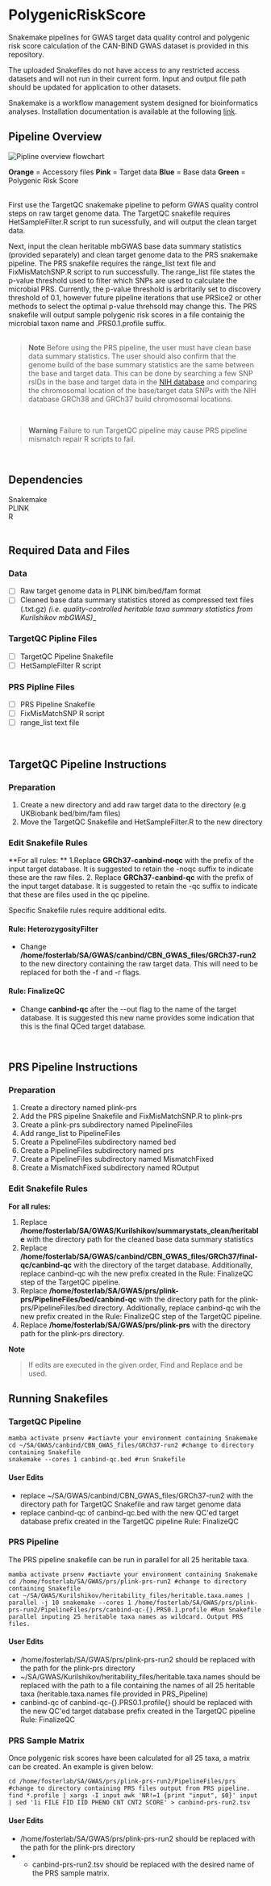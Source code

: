# PolygenicRiskScore
Snakemake pipelines for GWAS target data quality control and polygenic risk score calculation of the CAN-BIND GWAS dataset is provided in this repository. 

The uploaded Snakefiles do not have access to any restricted access datasets and will not run in their current form. Input and output file path should be updated for application to other datasets.

Snakemake is a workflow management system designed for bioinformatics analyses. Installation documentation is available at the following [link](https://snakemake.readthedocs.io/en/stable/index.html).

## Pipeline Overview
![Pipline overview flowchart](Images/pipeline_overview.png)

**Orange** = Accessory files
**Pink** = Target data
**Blue** = Base data
**Green** = Polygenic Risk Score
<br/>
<br/>

First use the TargetQC snakemake pipeline to peform GWAS quality control steps on raw target genome data. The TargetQC snakefile requires HetSampleFilter.R script to run sucessfully, and will output the clean target data. 

Next, input the clean heritable mbGWAS base data summary statistics (provided separately) and clean target genome data to the PRS snakemake pipeline. The PRS snakefile requires the range_list text file and FixMisMatchSNP.R script to run successfully. The range_list file states the p-value threshold used to filter which SNPs are used to calculate the microbial PRS. Currently, the p-value threshold is arbritarily set to discovery threshold of 0.1, however future pipeline iterations that use PRSice2 or other methods to select the optimal p-value threhsold may change this. The PRS snakefile will output sample polygenic risk scores in a file containig the microbial taxon name and .PRS0.1.profile suffix. 
<br/>
<br/>

> **Note**
> Before using the PRS pipeline, the user must have clean base data summary statistics. The user should also confirm that the genome build of the base summary statistics are the same between the base and target data. This can be done by searching a few SNP rsIDs in the base and target data in the [NIH database](https://www.ncbi.nlm.nih.gov/snp/) and comparing the chromosomal location of the base/target data SNPs with the NIH database GRCh38 and GRCh37 build chromosomal locations. 

<br/>

> **Warning**
> Failure to run TargetQC pipeline may cause PRS pipeline mismatch repair R scripts to fail. 

<br/>

## Dependencies
Snakemake<br/>
PLINK<br/>
R<br/>
<br/>

## Required Data and Files
### Data
- [ ] Raw target genome data in PLINK bim/bed/fam format
- [ ] Cleaned base data summary statistics stored as compressed text files (.txt.gz) _(i.e. quality-controlled heritable taxa summary statistics from Kurilshikov mbGWAS)__

### TargetQC Pipline Files
- [ ] TargetQC Pipeline Snakefile
- [ ] HetSampleFilter R script

### PRS Pipline Files
- [ ] PRS Pipeline Snakefile
- [ ] FixMisMatchSNP R script
- [ ] range_list text file
<br/>

## TargetQC Pipeline Instructions
### Preparation 
1. Create a new directory and add raw target data to the directory (e.g UKBiobank bed/bim/fam files)
2. Move the TargetQC Snakefile and HetSampleFilter.R to the new directory


### Edit Snakefile Rules
**For all rules: **
1.Replace **GRCh37-canbind-noqc** with the prefix of the input target database. It is suggested to retain the -noqc suffix to indicate these are the raw files. 
2. Replace **GRCh37-canbind-qc** with the prefix of the input target database. It is suggested to retain the -qc suffix to indicate that these are files used in the qc pipeline. 

Specific Snakefile rules require additional edits. 

#### Rule: HeterozygosityFilter 
- Change **/home/fosterlab/SA/GWAS/canbind/CBN_GWAS_files/GRCh37-run2** to the new directory containing the raw target data. This will need to be replaced for both the -f and -r flags.

#### Rule: FinalizeQC
- Change **canbind-qc** after the --out flag to the name of the target database. It is suggested this new name provides some indication that this is the final QCed target database.

<br/>

## PRS Pipeline Instructions
### Preparation 
1. Create a directory named plink-prs
2. Add the PRS pipeline Snakefile and FixMisMatchSNP.R to plink-prs 
3. Create a plink-prs subdirectory named PipelineFiles
4. Add range_list to PipelineFiles
5. Create a PipelineFiles subdirectory named bed
6. Create a PipelineFiles subdirectory named prs
7. Create a PipelineFiles subdirectory named MismatchFixed
8. Create a MismatchFixed subdirectory named ROutput


### Edit Snakefile Rules 
**For all rules:**
1. Replace **/home/fosterlab/SA/GWAS/Kurilshikov/summarystats_clean/heritable** with the directory path for the cleaned base data summary statistics
2. Replace **/home/fosterlab/SA/GWAS/canbind/CBN_GWAS_files/GRCh37/final-qc/canbind-qc** with the directory of the target database. Additionally, replace canbind-qc wih the new prefix created in the Rule: FinalizeQC step of the TargetQC pipeline. 
3. Replace **/home/fosterlab/SA/GWAS/prs/plink-prs/PipelineFiles/bed/canbind-qc** with the directory path for the plink-prs/PipelineFiles/bed directory. Additionally, replace canbind-qc wih the new prefix created in the Rule: FinalizeQC step of the TargetQC pipeline. 
4. Replace **/home/fosterlab/SA/GWAS/prs/plink-prs** with the directory path for the plink-prs directory. 

**Note**
> If edits are executed in the given order, Find and Replace and be used. 


## Running Snakefiles

### TargetQC Pipeline
```
mamba activate prsenv #actiavte your environment containing Snakemake
cd ~/SA/GWAS/canbind/CBN_GWAS_files/GRCh37-run2 #change to directory containing Snakefile
snakemake --cores 1 canbind-qc.bed #run Snakefile
```
#### User Edits
- replace ~/SA/GWAS/canbind/CBN_GWAS_files/GRCh37-run2 with the directory path for TargetQC Snakefile and raw target genome data
- replace canbind-qc of canbind-qc.bed with the new QC'ed target database prefix created in the TargetQC pipeline Rule: FinalizeQC


### PRS Pipeline
The PRS pipeline snakefile can be run in parallel for all 25 heritable taxa.
```
mamba activate prsenv #actiavte your environment containing Snakemake
cd /home/fosterlab/SA/GWAS/prs/plink-prs-run2 #change to directory containing Snakefile
cat ~/SA/GWAS/Kurilshikov/heritability_files/heritable.taxa.names | parallel -j 10 snakemake --cores 1 /home/fosterlab/SA/GWAS/prs/plink-prs-run2/PipelineFiles/prs/canbind-qc-{}.PRS0.1.profile #Run Snakefile parallel inputing 25 heritable taxa names as wildcard. Output PRS files.
```
#### User Edits
- /home/fosterlab/SA/GWAS/prs/plink-prs-run2 should be replaced with the path for the plink-prs directory
- ~/SA/GWAS/Kurilshikov/heritability_files/heritable.taxa.names should be replaced with the path to a file containing the names of all 25 heritable taxa (heritable.taxa.names file provided in PRS_Pipeline)
- canbind-qc of canbind-qc-{}.PRS0.1.profile{} should be replaced with the new QC'ed target database prefix created in the TargetQC pipeline Rule: FinalizeQC

### PRS Sample Matrix
Once polygenic risk scores have been calculated for all 25 taxa, a matrix can be created. An example is given below: 
``` 
cd /home/fosterlab/SA/GWAS/prs/plink-prs-run2/PipelineFiles/prs #change to directory containing PRS files output from PRS pipeline.
find *.profile | xargs -I input awk 'NR!=1 {print "input", $0}' input | sed '1i FILE FID IID PHENO CNT CNT2 SCORE' > canbind-prs-run2.tsv
```
#### User Edits
- /home/fosterlab/SA/GWAS/prs/plink-prs-run2 should be replaced with the path for the plink-prs directory
- - canbind-prs-run2.tsv should be replaced with the desired name of the PRS sample matrix.
